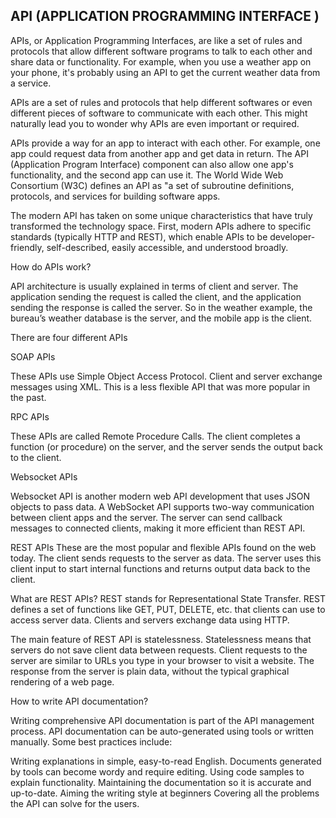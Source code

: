
## API (APPLICATION PROGRAMMING INTERFACE )

APIs, or Application Programming Interfaces, are like a set of rules and protocols that allow different software programs to talk to each other and share data or functionality. For example, when you use a weather app on your phone, it's probably using an API to get the current weather data from a service.

APIs are a set of rules and protocols that help different softwares or even different pieces of software to communicate with each other. This might naturally lead you to wonder why APIs are even important or required.

APIs provide a way for an app to interact with each other. For example, one app could request data from another app and get data in return. The API (Application Program Interface) component can also allow one app's functionality, and the second app can use it. The World Wide Web Consortium (W3C) defines an API as "a set of subroutine definitions, protocols, and services for building software apps.

The modern API has taken on some unique characteristics that have truly transformed the technology space. First, modern APIs adhere to specific standards (typically HTTP and REST), which enable APIs to be developer-friendly, self-described, easily accessible, and understood broadly.

How do APIs work?

API architecture is usually explained in terms of client and server. The application sending the request is called the client, and the application sending the response is called the server. So in the weather example, the bureau’s weather database is the server, and the mobile app is the client.

There are four different  APIs

SOAP APIs 

These APIs use Simple Object Access Protocol. Client and server exchange messages using XML. This is a less flexible API that was more popular in the past.

RPC APIs

These APIs are called Remote Procedure Calls. The client completes a function (or procedure) on the server, and the server sends the output back to the client.

Websocket APIs

Websocket API is another modern web API development that uses JSON objects to pass data. A WebSocket API supports two-way communication between client apps and the server. The server can send callback messages to connected clients, making it more efficient than REST API.

REST APIs
These are the most popular and flexible APIs found on the web today. The client sends requests to the server as data. The server uses this client input to start internal functions and returns output data back to the client.

What are REST APIs?
REST stands for Representational State Transfer. REST defines a set of functions like GET, PUT, DELETE, etc. that clients can use to access server data. Clients and servers exchange data using HTTP.

The main feature of REST API is statelessness. Statelessness means that servers do not save client data between requests. Client requests to the server are similar to URLs you type in your browser to visit a website. The response from the server is plain data, without the typical graphical rendering of a web page.

How to write API documentation?

Writing comprehensive API documentation is part of the API management process. API documentation can be auto-generated using tools or written manually. Some best practices include:

Writing explanations in simple, easy-to-read English. Documents generated by tools can become wordy and require editing.
Using code samples to explain functionality.
Maintaining the documentation so it is accurate and up-to-date.
Aiming the writing style at beginners
Covering all the problems the API can solve for the users.
